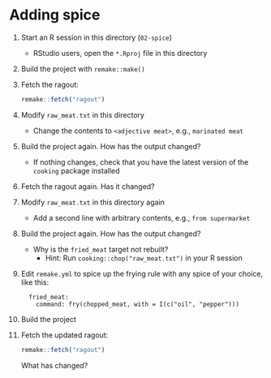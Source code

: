 # Adding spice

1. Start an R session in this directory (`02-spice`)
    - RStudio users, open the `*.Rproj` file in this directory
1. Build the project with `remake::make()`
1. Fetch the ragout:
    ```r
    remake::fetch("ragout")
    ```
1. Modify `raw_meat.txt` in this directory
    - Change the contents to `<adjective meat>`, e.g., `marinated meat`
1. Build the project again. How has the output changed?
    - If nothing changes, check that you have the latest version of the `cooking` package installed
1. Fetch the ragout again. Has it changed?
1. Modify `raw_meat.txt` in this directory again
    - Add a second line with arbitrary contents, e.g., `from supermarket`
1. Build the project again. How has the output changed?
    - Why is the `fried_meat` target not rebuilt?
        - Hint: Run `cooking::chop("raw_meat.txt")` in your R session
1. Edit `remake.yml` to spice up the frying rule with any spice of your choice, like this:
    ```
      fried_meat:
        command: fry(chopped_meat, with = I(c("oil", "pepper")))
    ```
1. Build the project
1. Fetch the updated ragout:
    ```r
    remake::fetch("ragout")
    ```
    
    What has changed?
